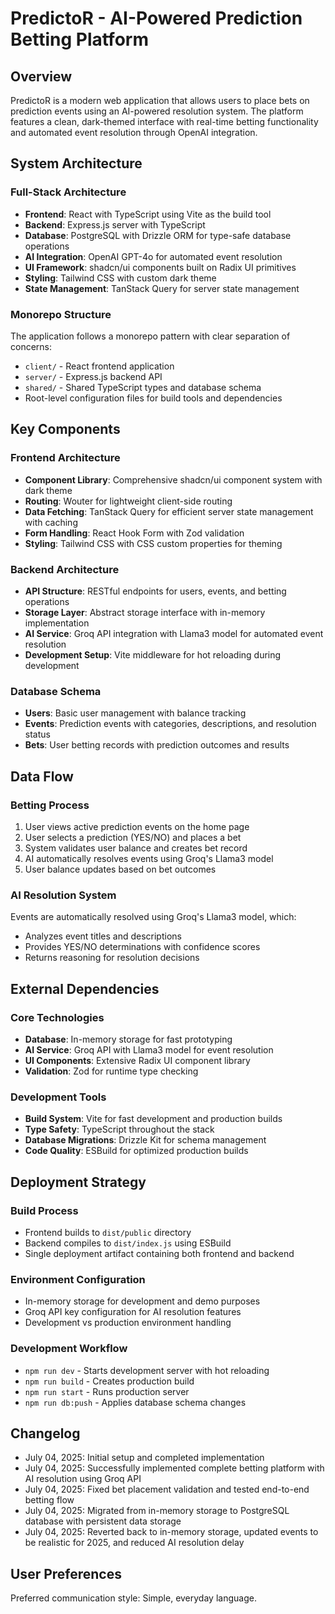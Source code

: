 # PredictoR - AI-Powered Prediction Betting Platform

## Overview

PredictoR is a modern web application that allows users to place bets on prediction events using an AI-powered resolution system. The platform features a clean, dark-themed interface with real-time betting functionality and automated event resolution through OpenAI integration.

## System Architecture

### Full-Stack Architecture
- **Frontend**: React with TypeScript using Vite as the build tool
- **Backend**: Express.js server with TypeScript
- **Database**: PostgreSQL with Drizzle ORM for type-safe database operations
- **AI Integration**: OpenAI GPT-4o for automated event resolution
- **UI Framework**: shadcn/ui components built on Radix UI primitives
- **Styling**: Tailwind CSS with custom dark theme
- **State Management**: TanStack Query for server state management

### Monorepo Structure
The application follows a monorepo pattern with clear separation of concerns:
- `client/` - React frontend application
- `server/` - Express.js backend API
- `shared/` - Shared TypeScript types and database schema
- Root-level configuration files for build tools and dependencies

## Key Components

### Frontend Architecture
- **Component Library**: Comprehensive shadcn/ui component system with dark theme
- **Routing**: Wouter for lightweight client-side routing
- **Data Fetching**: TanStack Query for efficient server state management with caching
- **Form Handling**: React Hook Form with Zod validation
- **Styling**: Tailwind CSS with CSS custom properties for theming

### Backend Architecture
- **API Structure**: RESTful endpoints for users, events, and betting operations
- **Storage Layer**: Abstract storage interface with in-memory implementation
- **AI Service**: Groq API integration with Llama3 model for automated event resolution
- **Development Setup**: Vite middleware for hot reloading during development

### Database Schema
- **Users**: Basic user management with balance tracking
- **Events**: Prediction events with categories, descriptions, and resolution status
- **Bets**: User betting records with prediction outcomes and results

## Data Flow

### Betting Process
1. User views active prediction events on the home page
2. User selects a prediction (YES/NO) and places a bet
3. System validates user balance and creates bet record
4. AI automatically resolves events using Groq's Llama3 model
5. User balance updates based on bet outcomes

### AI Resolution System
Events are automatically resolved using Groq's Llama3 model, which:
- Analyzes event titles and descriptions
- Provides YES/NO determinations with confidence scores
- Returns reasoning for resolution decisions

## External Dependencies

### Core Technologies
- **Database**: In-memory storage for fast prototyping
- **AI Service**: Groq API with Llama3 model for event resolution
- **UI Components**: Extensive Radix UI component library
- **Validation**: Zod for runtime type checking

### Development Tools
- **Build System**: Vite for fast development and production builds
- **Type Safety**: TypeScript throughout the stack
- **Database Migrations**: Drizzle Kit for schema management
- **Code Quality**: ESBuild for optimized production builds

## Deployment Strategy

### Build Process
- Frontend builds to `dist/public` directory
- Backend compiles to `dist/index.js` using ESBuild
- Single deployment artifact containing both frontend and backend

### Environment Configuration
- In-memory storage for development and demo purposes
- Groq API key configuration for AI resolution features
- Development vs production environment handling

### Development Workflow
- `npm run dev` - Starts development server with hot reloading
- `npm run build` - Creates production build
- `npm run start` - Runs production server
- `npm run db:push` - Applies database schema changes

## Changelog
- July 04, 2025: Initial setup and completed implementation
- July 04, 2025: Successfully implemented complete betting platform with AI resolution using Groq API
- July 04, 2025: Fixed bet placement validation and tested end-to-end betting flow
- July 04, 2025: Migrated from in-memory storage to PostgreSQL database with persistent data storage
- July 04, 2025: Reverted back to in-memory storage, updated events to be realistic for 2025, and reduced AI resolution delay

## User Preferences

Preferred communication style: Simple, everyday language.